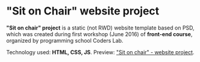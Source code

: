 # "Sit on Chair" website project

<strong>"Sit on chair" project</strong> is a static (not RWD) website template based on PSD, which was created during first workshop (June 2016) of <strong>front-end course</strong>, organized by programming school Coders Lab.

Technology used: <strong>HTML, CSS, JS</strong>. Preview: <a href="https://michaldec1984.github.io/Sit-on-Chair-website-project/">"Sit on chair" - website project</a>.

